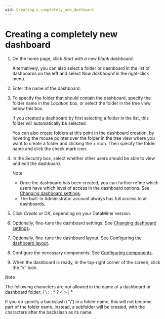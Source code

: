 ```yaml
---
uid: Creating_a_completely_new_dashboard
---
```


# Creating a completely new dashboard

1. On the home page, click *Start with a new blank dashboard*.

   Alternatively, you can also select a folder or dashboard in the list of dashboards on the left and select *New dashboard* in the right-click menu.

1. Enter the name of the dashboard.

1. To specify the folder that should contain the dashboard, specify the folder name in the *Location* box, or select the folder in the tree view below this box.

   If you created a dashboard by first selecting a folder in the list, this folder will automatically be selected.

   You can also create folders at this point in the dashboard creation, by hovering the mouse pointer over the folder in the tree view where you want to create a folder and clicking the + icon. Then specify the folder name and click the check mark icon.

1. In the *Security* box, select whether other users should be able to view and edit the dashboard.

   > [!NOTE]
   > - Once the dashboard has been created, you can further refine which users have which level of access in the dashboard options. See [Changing dashboard settings](xref:Changing_dashboard_settings).
   > - The built-in Administrator account always has full access to all dashboards.

1. Click *Create* or *OK*, depending on your DataMiner version<!--RN 38278-->.

1. Optionally, fine-tune the dashboard settings. See [Changing dashboard settings](xref:Changing_dashboard_settings).

1. Optionally, fine-tune the dashboard layout. See [Configuring the dashboard layout](xref:Configuring_the_dashboard_layout).

1. Configure the necessary components. See [Configuring components](xref:Configuring_components).

1. When the dashboard is ready, in the top-right corner of the screen, click the “x” icon.

> [!NOTE]
> The following characters are not allowed in the name of a dashboard or dashboard folder: / \\ : ; \* ? \< \> \| °
>
> If you do specify a backslash (“\\”) in a folder name, this will not become part of the folder name. Instead, a subfolder will be created, with the characters after the backslash as its name.
>
